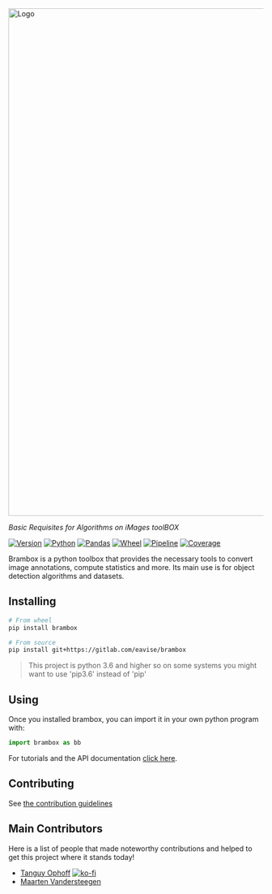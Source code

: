 <img src="https://gitlab.com/EAVISE/brambox/raw/master/docs/.static/logo-wide.png" alt="Logo" width="1000" />

_Basic Requisites for Algorithms on iMages toolBOX_

[![Version][version-badge]][release-url]
[![Python][python-badge]]()
[![Pandas][pandas-badge]]()
[![Wheel][wheel-badge]][wheel-url]
[![Pipeline][pipeline-badge]][pipeline-badge]
[![Coverage][coverage-badge]][coverage-url]

Brambox is a python toolbox that provides the necessary tools to convert image annotations, compute statistics and more.
Its main use is for object detection algorithms and datasets.


## Installing
```bash
# From wheel
pip install brambox

# From source
pip install git+https://gitlab.com/eavise/brambox
```
> This project is python 3.6 and higher so on some systems you might want to use 'pip3.6' instead of 'pip'


## Using
Once you installed brambox, you can import it in your own python program with:
```python
import brambox as bb
```
For tutorials and the API documentation [click here][doc-url].


## Contributing
See [the contribution guidelines](CONTRIBUTING.md)


## Main Contributors
Here is a list of people that made noteworthy contributions and helped to get this project where it stands today!

  - [Tanguy Ophoff](https://gitlab.com/0phoff) [![ko-fi](https://www.ko-fi.com/img/githubbutton_sm.svg)](https://ko-fi.com/D1D31LPHE)
  - [Maarten Vandersteegen](https://gitlab.com/maartenvds)


[version-badge]: https://img.shields.io/pypi/v/brambox.svg?label=version
[python-badge]: https://img.shields.io/badge/python-3.6%20%7C%203.10-9cf
[pandas-badge]: https://img.shields.io/badge/pandas-1.1%2B-e70488
[wheel-badge]: https://img.shields.io/pypi/wheel/brambox.svg
[pipeline-badge]: https://gitlab.com/EAVISE/brambox/badges/master/pipeline.svg
[coverage-badge]: https://codecov.io/gl/EAVISE/brambox/branch/master/graph/badge.svg
[release-url]: https://gitlab.com/EAVISE/brambox/tags
[wheel-url]: https://pypi.org/project/brambox
[coverage-url]: https://codecov.io/gl/EAVISE/brambox
[doc-url]: https://eavise.gitlab.io/brambox
